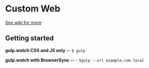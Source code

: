 # Custom Web
<a href="https://github.com/maxlutzfl/bcore-custom-web/wiki">See wiki for more</a>

## Getting started

**gulp.watch CSS and JS only --** `$ gulp`

**gulp.watch with BrowserSync --** - `$gulp --url example.com.local`

